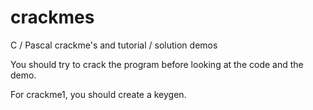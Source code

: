 # crackmes
C / Pascal crackme's and tutorial / solution demos

You should try to crack the program before looking at the code and the demo.

For crackme1, you should create a keygen.
